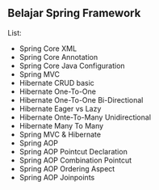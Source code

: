 ## Belajar Spring Framework

List:

* Spring Core XML
* Spring Core Annotation
* Spring Core Java Configuration
* Spring MVC
* Hibernate CRUD basic
* Hibernate One-To-One
* Hibernate One-To-One Bi-Directional
* Hibernate Eager vs Lazy
* Hibernate Onte-To-Many Unidirectional
* Hibernate Many To Many
* Spring MVC & Hibernate
* Spring AOP
* Spring AOP Pointcut Declaration
* Spring AOP Combination Pointcut
* Spring AOP Ordering Aspect
* Spring AOP Joinpoints
